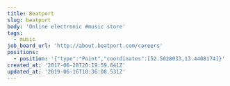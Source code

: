 ```yaml
---
title: Beatport
slug: beatport
body: 'Online electronic #music store'
tags:
  - music
job_board_url: 'http://about.beatport.com/careers'
positions:
  - position: '{"type":"Point","coordinates":[52.5028033,13.4408174]}'
created_at: '2017-06-28T20:19:59.841Z'
updated_at: '2019-06-16T10:36:08.531Z'
---
```


